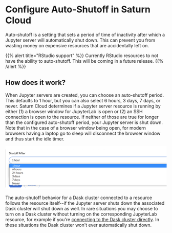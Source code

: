 # Configure Auto-Shutoff in Saturn Cloud

Auto-shutoff is a setting that sets a period of time of inactivity after which a Jupyter server will automatically shut down. This can prevent you from wasting money on expensive resources that are accidentally left on.

{{% alert title="RStudio support" %}}
Currently RStudio resources to not have the ability to auto-shutoff. This will be coming in a future release.
{{% /alert %}}

## How does it work?

When Jupyter servers are created, you can choose an auto-shutoff period. This defaults to 1 hour, but you can also select 6 hours, 3 days, 7 days, or never. Saturn Cloud determines if a Jupyter server resource is running by either (1) a browser window for JupyterLab is open or (2) an SSH connection is open to the resource. If neither of those are true for longer than the configured auto-shutoff period, your Jupyter server is shut down. Note that in the case of a browser window being open, for modern browsers having a laptop go to sleep will disconnect the browser window and thus start the idle timer.

<img src="/images/docs/autoshutoff.png" alt="Select auto-shutoff" class="doc-image">

The auto-shutoff behavior for a Dask cluster connected to a resource follows the resource itself--if the Jupyter server shuts down the associated Dask cluster will shut down as well. In rare situations you may choose to turn on a Dask cluster without turning on the corresponding JupyterLab resource, for example if you're [connecting to the Dask cluster directly](<docs/Using Saturn Cloud/External Connect/azure_external_connect.md>). In these situations the Dask cluster won't ever automatically shut down.
